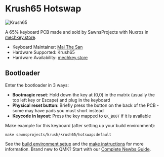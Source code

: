 # Krush65 Hotswap

![Krush65](https://imgur.com/56ZvWUmh.jpg)

A 65% keyboard PCB made and sold by SawnsProjects with Nuxros in [mechkey.store](https://mechkey.store/blogs/store-updates/introducing-krush-65). 

* Keyboard Maintainer: [Mai The San](https://github.com/MaiTheSan)
* Hardware Supported: Krush65
* Hardware Availability: [mechkey.store](https://mechkey.store/products/krush-65-hotswap-pcb)

## Bootloader

Enter the bootloader in 3 ways:

* **Bootmagic reset**: Hold down the key at (0,0) in the matrix (usually the top left key or Escape) and plug in the keyboard
* **Physical reset button**: Briefly press the button on the back of the PCB - some may have pads you must short instead
* **Keycode in layout**: Press the key mapped to `QK_BOOT` if it is available

Make example for this keyboard (after setting up your build environment):

    make sawnsprojects/krush/krush65/hotswap:default

See the [build environment setup](https://docs.qmk.fm/#/getting_started_build_tools) and the [make instructions](https://docs.qmk.fm/#/getting_started_make_guide) for more information. Brand new to QMK? Start with our [Complete Newbs Guide](https://docs.qmk.fm/#/newbs).
